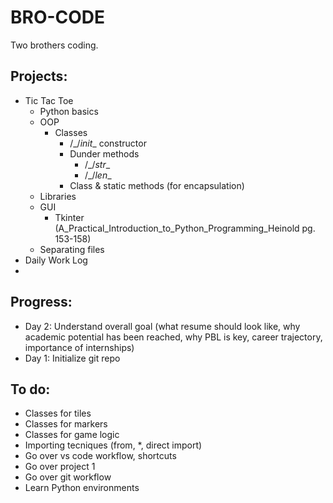 # BRO-CODE

Two brothers coding.

## Projects:

- Tic Tac Toe
  - Python basics
  - OOP
    - Classes
      - /_/_init__ constructor
      - Dunder methods
        - /_/_str__
        - /_/_len__
      - Class & static methods (for encapsulation)
  - Libraries
  - GUI
    - Tkinter (A_Practical_Introduction_to_Python_Programming_Heinold pg. 153-158)
  - Separating files
- Daily Work Log
- 

## Progress:

- Day 2: Understand overall goal (what resume should look like, why academic potential has been reached, why PBL is key, career trajectory, importance of internships)
- Day 1: Initialize git repo

## To do:

- Classes for tiles
- Classes for markers
- Classes for game logic
- Importing tecniques (from, *, direct import)
- Go over vs code workflow, shortcuts
- Go over project 1
- Go over git workflow
- Learn Python environments